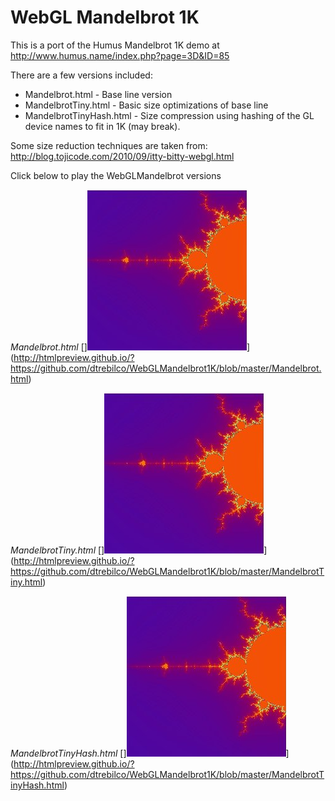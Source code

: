# WebGL Mandelbrot 1K

This is a port of the Humus Mandelbrot 1K demo at http://www.humus.name/index.php?page=3D&ID=85

There are a few versions included:

* Mandelbrot.html         - Base line version
* MandelbrotTiny.html     - Basic size optimizations of base line
* MandelbrotTinyHash.html - Size compression using hashing of the GL device names to fit in 1K (may break).

Some size reduction techniques are taken from:
http://blog.tojicode.com/2010/09/itty-bitty-webgl.html

Click below to play the WebGLMandelbrot versions

*Mandelbrot.html*
[]![](./WebGLMandelbrot.jpg?raw=true)](http://htmlpreview.github.io/?https://github.com/dtrebilco/WebGLMandelbrot1K/blob/master/Mandelbrot.html)

*MandelbrotTiny.html*
[]![](./WebGLMandelbrot.jpg?raw=true)](http://htmlpreview.github.io/?https://github.com/dtrebilco/WebGLMandelbrot1K/blob/master/MandelbrotTiny.html)

*MandelbrotTinyHash.html*
[]![](./WebGLMandelbrot.jpg?raw=true)](http://htmlpreview.github.io/?https://github.com/dtrebilco/WebGLMandelbrot1K/blob/master/MandelbrotTinyHash.html)